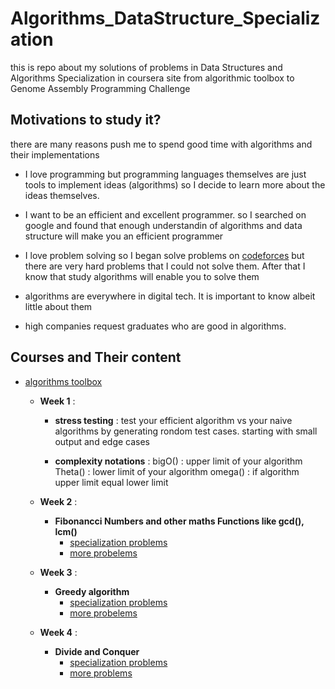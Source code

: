 # Algorithms_DataStructure_Specialization
this is repo about my solutions of problems in Data Structures and Algorithms Specialization in coursera site from algorithmic toolbox to Genome Assembly Programming Challenge

## Motivations to study it?

there are many reasons push me to spend good time with algorithms and their implementations
- I love programming but programming languages themselves are just tools to implement ideas (algorithms)
	so I decide to learn more about the ideas themselves.

- I want to be an efficient and excellent programmer. so I searched on google and found that enough 		understandin of algorithms and data structure will make you an efficient programmer

- I love problem solving so I began solve problems on [codeforces](http://codeforces.com) but there are 	very hard problems that I could not solve them. After that I know that study algorithms will enable 	you to solve them

- algorithms are everywhere in digital tech. It is important to know albeit little about them
- high companies request graduates who are good in algorithms.

## Courses and Their content

- [algorithms toolbox](https://www.coursera.org/learn/algorithmic-toolbox)
	- **Week 1** :

		- **stress testing** : 
			test your efficient algorithm vs your naive algorithms by generating 						   rondom test cases. starting with small output and edge cases

		- **complexity notations** : 
			bigO() : upper limit of your algorithm
			Theta() : lower limit of your algorithm
			omega() : if algorithm upper limit equal lower limit


	- **Week 2** : 
		- **Fibonancci Numbers and other maths Functions like gcd(), lcm()**
		 	- [specialization problems](https://github.com/HUMANIAM/Algorithms_DataStructure_Specialization/tree/master/Algorithms%20Toolbox/W2)
		 	- [more probelems](https://github.com/HUMANIAM/Competitve-Programming-Problems/tree/master/Fibonancci%20series)

	- **Week 3** : 
		- **Greedy algorithm**
			- [specialization problems](https://github.com/HUMANIAM/Algorithms_DataStructure_Specialization/tree/master/Algorithms%20Toolbox/W3)
		 	- [more probelems](https://github.com/HUMANIAM/Competitve-Programming-Problems/tree/master/Greedy_Technique)

	- **Week 4** :
		- **Divide and Conquer**
			- [specialization problems](https://github.com/HUMANIAM/Algorithms_DataStructure_Specialization/tree/master/Algorithms%20Toolbox/W4)
			- [more problems](https://github.com/HUMANIAM/Competitve-Programming-Problems/tree/master/Greedy_Technique)

	

